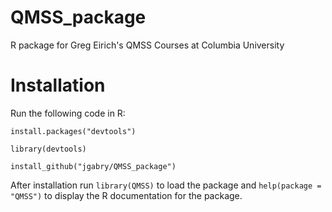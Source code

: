 QMSS_package
============

R package for Greg Eirich's QMSS Courses at Columbia University


# Installation

Run the following code in R:

`install.packages("devtools")`

`library(devtools)`

`install_github("jgabry/QMSS_package")`


After installation run `library(QMSS)` to load the package and `help(package = "QMSS")` to display the R documentation for the package.
